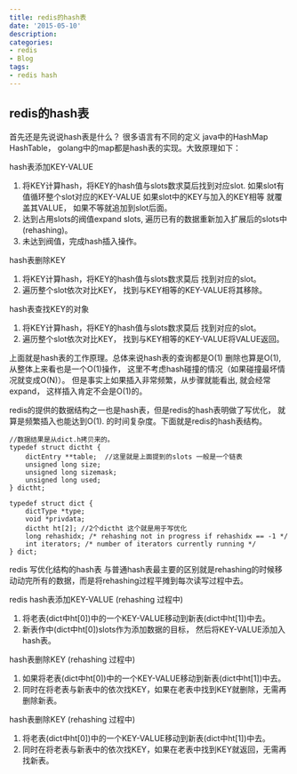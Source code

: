 ```yaml
---
title: redis的hash表
date: '2015-05-10'
description:
categories:
- redis
- Blog
tags:
- redis hash
---
```


redis的hash表
----------------
首先还是先说说hash表是什么？ 很多语言有不同的定义 java中的HashMap HashTable， golang中的map都是hash表的实现。大致原理如下：

hash表添加KEY-VALUE

1. 将KEY计算hash，将KEY的hash值与slots数求莫后找到对应slot. 如果slot有值循环整个slot对应的KEY-VALUE 如果slot中的KEY与加入的KEY相等 就覆盖其VALUE， 如果不等就追加到slot后面。
2. 达到占用slots的阀值expand slots, 遍历已有的数据重新加入扩展后的slots中(rehashing)。
3. 未达到阀值，完成hash插入操作。


hash表删除KEY

1. 将KEY计算hash，将KEY的hash值与slots数求莫后 找到对应的slot。
2. 遍历整个slot依次对比KEY， 找到与KEY相等的KEY-VALUE将其移除。

hash表查找KEY的对象

1. 将KEY计算hash，将KEY的hash值与slots数求莫后 找到对应的slot。
2. 遍历整个slot依次对比KEY， 找到与KEY相等的KEY-VALUE将VALUE返回。

上面就是hash表的工作原理。总体来说hash表的查询都是O(1) 删除也算是O(1), 从整体上来看也是一个O(1)操作， 这里不考虑hash碰撞的情况（如果碰撞最坏情况就变成O(N)）。 但是事实上如果插入非常频繁，从步骤就能看出, 就会经常expand， 这样插入肯定不会是O(1)的。

redis的提供的数据结构之一也是hash表，但是redis的hash表明做了写优化， 就算是频繁插入也能达到O(1). 的时间复杂度。下面就是redis的hash表结构。

	//数据结果是从dict.h拷贝来的。
	typedef struct dictht {
	    dictEntry **table;  //这里就是上面提到的slots 一般是一个链表
	    unsigned long size;
	    unsigned long sizemask;
	    unsigned long used;
	} dictht;

	typedef struct dict {
	    dictType *type;
	    void *privdata;
	    dictht ht[2]; //2个dictht 这个就是用于写优化
	    long rehashidx; /* rehashing not in progress if rehashidx == -1 */
	    int iterators; /* number of iterators currently running */
	} dict;

redis 写优化结构的hash表 与普通hash表最主要的区别就是rehashing的时候移动动完所有的数据，而是将rehashing过程平摊到每次读写过程中去。


redis hash表添加KEY-VALUE (rehashing 过程中)

1. 将老表(dict中ht[0])中的一个KEY-VALUE移动到新表(dict中ht[1])中去。
2. 新表作中(dict中ht[0])slots作为添加数据的目标， 然后将KEY-VALUE添加入hash表。



hash表删除KEY (rehashing 过程中)

1. 如果将老表(dict中ht[0])中的一个KEY-VALUE移动到新表(dict中ht[1])中去。
2. 同时在将老表与新表中的依次找KEY，如果在老表中找到KEY就删除，无需再删除新表。


hash表删除KEY (rehashing 过程中)

1. 将老表(dict中ht[0])中的一个KEY-VALUE移动到新表(dict中ht[1])中去。
2. 同时在将老表与新表中的依次找KEY，如果在老表中找到KEY就返回，无需再找新表。

